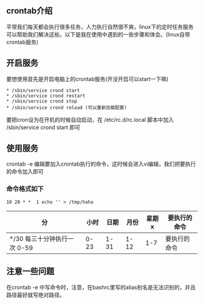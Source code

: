 ## crontab介绍
平常我们每天都会执行很多任务，人力执行自然很不爽，linux下的定时任务服务可以帮助我们解决这些。以下是我在使用中遇到的一些步骤和体会。(linux自带crontab服务)


## 开启服务
要想使用首先是开启电脑上的crontab服务(开没开启可以start一下嘛)
~~~
* /sbin/service crond start
* /sbin/service crond restart
* /sbin/service crond stop
* /sbin/service crond reload (可以重新加载配置)
~~~
要把cron设为在开机的时候自动启动，在 /etc/rc.d/rc.local 脚本中加入 /sbin/service crond start 即可

## 使用服务
crontab -e 编辑要加入crontab执行的命令，这时候会进入vi编辑，我们把要执行的命令加入即可

### 命令格式如下
~~~
10 20 * *  1 echo '' > /tmp/haha
~~~

| 分                   | 小时   | 日期   | 月份   | 星期x  | 要执行的命令 |
| ------------------- | ---- | ---- | ---- | ---- | ------ |
| */30 每三十分钟执行一次 0-59 | 0-23 | 1-31 | 1-12 | 1-7  | 要执行的命令 |

## 注意一些问题
在crontab -e 中写命令时，注意，在bashrc里写的alias别名是无法识别的，并且路径最好就写绝对路径。